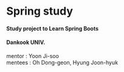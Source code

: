 # Spring study

#### Study project to Learn Spring Boots
#### Dankook UNIV.

mentor  : Yoon Ji-soo  
mentees : Oh Dong-geon, Hyung Joon-hyuk